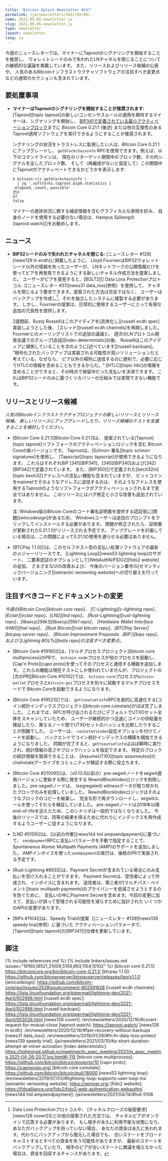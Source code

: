 ```yaml
---
title: 'Bitcoin Optech Newsletter #147'
permalink: /ja/newsletters/2021/05/05/
name: 2021-05-05-newsletter-ja
slug: 2021-05-05-newsletter-ja
type: newsletter
layout: newsletter
lang: ja
---
```

今週のニュースレターでは、マイナーにTaprootのシグナリングを開始することを推奨し、
ウォレットシードのみで失われたLNチャネルを閉じることについての継続的な議論を掲載しています。
また、リリースおよびリリース候補の公表や、
人気のあるBitcoinインフラストラクチャソフトウェアの注目すべき変更点などの通常のセクションも含まれています。

## 要処置事項

- **<!--miners-encouraged-to-start-signaling-for-taproot-->マイナーはTaprootのシグナリングを開始することが推奨されます:**
  [Taproot][topic taproot]の新しいコンセンサスルールの適用を期待するマイナーは、シグナリングを開始し、
  [BIP341で定義されている最小アクティベーションブロック](https://github.com/bitcoin/bips/blob/master/bip-0341.mediawiki#deployment)までに
  Bitcoin Core 0.21.1 (後述) または他の互換性のあるTaproot適用ソフトウェアを実行できるようにすることが推奨されます。

    シグナリングの状況をトラストレスに監視したい人は、Bitcoin Core 0.21.1にアップグレードし、
    `getblockchaininfo` RPCを使用できます。例えば、以下のコマンドラインは、
    現在のリターゲット期間中のブロック数、その内シグナルを出したブロック数、
    そして（再編成がないと仮定して）この期間中にTaprootがアクティベートできるかどうかを表示します:

    ```text
    $ bitcoin-cli getblockchaininfo \
      | jq '.softforks.taproot.bip9.statistics | .elapsed,.count,.possible'
    353
    57
    false
    ```

    マイナーの進捗状況に関する補足情報を含むグラフィカルな表現を好み、
    自身のノードを使用する必要のない場合は、Hampus Sjöbergの[taproot.watch][]をお勧めします。

## ニュース

- **<!--closing-lost-channels-with-only-a-bip32-seed-->BIP32シードのみで失われたチャネルを閉じる:**
  [ニュースレター #128][news128 ln ecdh]に掲載したように、
  Lloyd FournierはBIP32ウォレットシード以外の情報を失ったユーザーが、
  LNネットワークの公開情報だけを使ってピアを再発見できるようにする新しいチャネル作成方法を提案しました。
  ユーザーがピアを発見すると、[BOLT2][] Data Loss Protectionプロトコル（[ニュースレター #31][news31 data_loss]参照）を使用して、
  チャネルを閉じるよう要求できます。提案された方法は完全ではなく、
  ユーザーはバックアップを作成し[^missing-peer]、それを独立したシステムに複製する必要があります。
  しかし、Fournierの提案は、日常的に使用するユーザーにとって有用な追加の冗長性を提供します。

    2週間前、Rusty Russellはこのアイディアを[具体化し][russell ecdh spec]実装しようとした後、
    [スレッド][russell ecdh channels]を再開しました。Fournierとのメーリングリストでの追加の議論と、
    週次のLNプロトコル開発会議でのグループ[会話][lndev deterministic]の後、
    Russellはこのアイディアに傾倒していることを次のように[述べています][russell backups]。
    "暗号化されたバックアップは実装される可能性が高いソリューションだと考えている。なぜなら、
    ピア以外の場所に送信するのに便利で、必要に応じてHTLCの情報を含めることもできるからだ。"
    [HTLC][topic htlc]の情報を含めることができると、その時点で保留中だった支払いを決済できます。
    これはBIP32シードのみに基づくリカバリーの仕組みでは実現できない機能です。

## リリースとリリース候補

*人気のBitcoinインフラストラクチャプロジェクトの新しいリリースとリリース候補。
新しいリリースにアップグレードしたり、リリース候補のテストを支援することを検討してください。*

- [Bitcoin Core 0.21.1][Bitcoin Core 0.21.1]は、
  提案されている[Taproot][topic taproot]ソフトフォークのアクティベーションロジックを含む
  Bitcoin Coreの新バージョンです。
  Taprootは、[Schnorr 署名][topic schnorr signatures]を使用し、
  [Tapscript][topic tapscript]が使用できるようになります。
  これらはそれぞれBIP [341][BIP341]、[340][BIP340]および[342][BIP342]で定義されています。
  また、[BIP350][]で定義された[bech32m][topic bech32]アドレスへの支払い機能も含まれていますが、
  ビットコインをmainnetでそのようなアドレスに送信するのは、
  そのようなアドレスを使用するTaprootのようなソフトフォークがアクティベーションされるまで安全ではありません。
  このリリースにはバグ修正と小さな改善も追加されています。

    注: Windows版のBitcoin Coreのコード署名証明書を提供する認証局に[問題][wincodesign]があるため、
    Windowsユーザーは追加のプロンプトをクリックしてインストールする必要があります。
    問題が修正されたら、証明書が更新された0.21.1.1がリリースされる予定です。
    アップグレードを計画している場合は、この問題によって0.21.1の使用を遅らせる必要はありません。

- [BTCPay 1.1.0][]は、このセルフホスト型の支払い処理ソフトウェアの最新のメジャーリリースです。
  [Lightning Loop][news53 lightning loop]のサポート、
  二要素認証のオプションとして[WebAuthN/FIDO2][fido2 website]の追加、
  さまざまなUIの改善および、
  今後のバージョン番号の[セマンティックバージョニング][semantic versioning website]への切り替えを行っています。

## 注目すべきコードとドキュメントの変更

*今週の[Bitcoin Core][bitcoin core repo]、
[C-Lightning][c-lightning repo]、[Eclair][eclair repo]、[LND][lnd repo]、
[Rust-Lightning][rust-lightning repo]、[libsecp256k1][libsecp256k1 repo]、
[Hardware Wallet Interface (HWI)][hwi repo]、
[Rust Bitcoin][rust bitcoin repo]、[BTCPay Server][btcpay server repo]、
[Bitcoin Improvement Proposals（BIP）][bips repo]、および
[Lightning BOLTs][bolts repo]の注目すべき変更点。*

- [Bitcoin Core #19160][]は、[マルチプロセスプロジェクト][bitcoin core multiprocess]のPRで、
  `bitcoin-node`プロセスが他のプロセスを起動し、
  [Cap'n Proto][capn proto]を使ってそのプロセスと通信する機能を追加します。
  これらの機能は現在テストにしか使われていませんが、プロジェクトの[次のPR][Bitcoin Core #10102]では、
  `bitcoin-core`プロセスが`bitcoin-wallet`プロセスと`bitcoin-gui`プロセスを別々に起動するマルチプロセスモードで
  Bitcoin Coreを起動できるようになります。

- [Bitcoin Core #19521][]では、
  `gettxoutsetinfo`RPCを劇的に高速化する[コイン統計インデックスプロジェクト][bitcoin core coinstats]がほぼ完了しました。
  これまでは、RPCが呼び出されるたびにデフォルトでUTXOセット全体をスキャンしていたため、
  ユーザーが継続的かつ迅速にコインの供給量を検証したり、異なるノード間でUTXOセットのハッシュを比較したりすることが困難でした。
  ユーザーは、`-coinstatsindex`設定オプションを付けてノードを起動し、
  バックエンドでコイン統計インデックスの構築を開始できるようになりました。
  同期が完了すると、`gettxoutsetinfo`はほぼ瞬時に実行され、統計情報の高さやブロックハッシュを指定できます。
  特定のブロックの統計情報を取得できることは、
  [AssumeUTXO][topic assumeutxo]のchainstateアーカイブをコミュニティが検証する際に役立ちます。

- [Bitcoin Core #21009][]は、（v0.13.0以前の）pre-segwitノードをsegwit適用バージョンに更新する際に発生する
  RewindBlockIndexロジックを削除しました。pre-segwitノードは、
  (segregated) witnessデータが取り除かれたブロックのみを処理していました。
  RewindBlockIndexロジックはそのようなブロックのコピーを破棄し、
  完全な形で再ダウンロードし、segwitルールを使ってそれらを検証していました。
  pre-segwitノードは2018年以降end-of-lifeを迎えたため、このシナリオは一般的ではなくなりました。
  今後のリリースでは、同等の結果を得るために代わりにインデックスを再作成するようユーザーに促すようになります。

- [LND #5159][]は、[以前の作業][news144 lnd ampsendpayment]に基づいて、
  `sendpayment`RPCに支払いパラメータを手動で指定することで、
  Spontaneous Atomic Multipath Payments (AMP)のサポートを追加しました。
  AMPインボイスを使った`sendpayment`の実行は、後続のPRで実装される予定です。

- [Rust-Lightning #893][]は、Payment Secretが含まれている場合にのみ支払いを受け入れることができます。
  Payment Secretは、受信者によって作成され、インボイスに含まれます。
  送信者は、第三者が[マルチパス・ペイメント][topic multipath payments]のプライバシーを低減させようとするのを防ぐために、
  支払いの中にPayment Secretを含めます。今回の変更に加えて、支払いが誤って受理される可能性を減らすために設計された
  いくつかのAPIの変更があります。

- [BIPs #1104][]は、Speedy Trialの提案（[ニュースレター #139][news139 speedy trial]参照）に基づいた
  アクティベーションパラメータで、[Taproot][topic taproot]の[BIP341][]仕様を更新しています。

## 脚注

[^missing-peer]:
    Data Loss Protectionプロトコルや、
    [チャネルクローズの秘密要求][news128 covert]などの他の提案された方法では、
    チャネルピアがオンラインで応答する必要があります。
    もし相手が永久に利用不能な状態になり、あなたがバックアップを持っていない場合、
    あなたの資金は永久に失われます。代わりにバックアップから復元した場合でも、
    古いステートをブロードキャストするとすべての資金を失う可能性がありますが、
    最新のステートをバックアップしていたり、
    相手のピアが古いステートに異議を唱えなかった場合は、資金を回収するチャンスがあります。

{% include references.md %}
{% include linkers/issues.md issues="19160,19521,21009,5159,893,1104,10102" %}
[bitcoin core 0.21.1]: https://bitcoincore.org/bin/bitcoin-core-0.21.1/
[btcpay 1.1.0]: https://github.com/btcpayserver/btcpayserver/releases/tag/v1.1.0
[wincodesign]: https://github.com/bitcoin-core/gui/issues/252#issuecomment-802591628
[russell ecdh channels]: https://lists.linuxfoundation.org/pipermail/lightning-dev/2021-April/002996.html
[russell ecdh spec]: https://lists.linuxfoundation.org/pipermail/lightning-dev/2021-April/002998.html
[russell backups]: https://lists.linuxfoundation.org/pipermail/lightning-dev/2021-April/003026.html
[news128 covert]: /en/newsletters/2020/12/16/#covert-request-for-mutual-close
[taproot.watch]: https://taproot.watch/
[news128 ln ecdh]: /en/newsletters/2020/12/16/#fast-recovery-without-backups
[news31 data_loss]: /en/newsletters/2019/01/29/#fn:fn-data-loss-protect
[news139 speedy trial]: /ja/newsletters/2021/03/10/#a-short-duration-attempt-at-miner-activation
[lndev deterministic]: https://lightningd.github.io/meetings/ln_spec_meeting/2021/ln_spec_meeting.2021-04-26-20.17.log.html#l-115
[bitcoin core multiprocess]: https://github.com/bitcoin/bitcoin/projects/10
[capn proto]: https://capnproto.org/
[bitcoin core coinstats]: https://github.com/bitcoin/bitcoin/pull/18000
[news53 lightning loop]: /en/newsletters/2019/07/03/#lightning-loop-supports-user-loop-ins
[semantic versioning website]: https://semver.org/
[fido2 website]: https://fidoalliance.org/fido2/fido2-web-authentication-webauthn/
[news144 lnd ampsendpayment]: /ja/newsletters/2021/04/14/#lnd-5108
